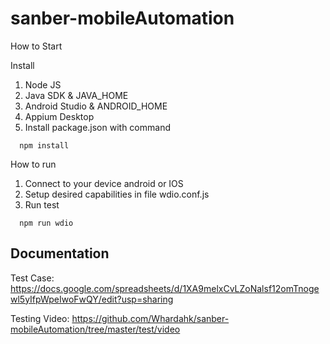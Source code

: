 # sanber-mobileAutomation

How to Start

Install

1. Node JS
2. Java SDK & JAVA_HOME
3. Android Studio & ANDROID_HOME
4. Appium Desktop
5. Install package.json with command

```
  npm install
```

How to run

1. Connect to your device android or IOS
2. Setup desired capabilities in file wdio.conf.js
3. Run test

```
  npm run wdio
```

## Documentation

Test Case: https://docs.google.com/spreadsheets/d/1XA9melxCvLZoNalsf12omTnogewl5yIfpWpeIwoFwQY/edit?usp=sharing

Testing Video: https://github.com/Whardahk/sanber-mobileAutomation/tree/master/test/video

